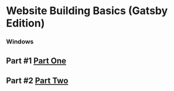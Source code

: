 # Website Building Basics (Gatsby Edition)

### Windows

## Part #1 [Part One](Part-1(Windows)/README.md)

## Part #2 [Part Two](Part-2(Windows)/README.md)
      